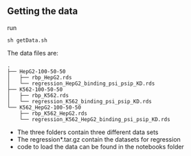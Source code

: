 ## Getting the data

run

```{sh}
sh getData.sh
```

The data files are:
```
.
├── HepG2-100-50-50
│   ├── rbp_HepG2.rds
│   └── regression_HepG2_binding_psi_psip_KD.rds
├── K562-100-50-50
│   ├── rbp_K562.rds
│   └── regression_K562_binding_psi_psip_KD.rds
└── K562_HepG2-100-50-50
    ├── rbp_K562_HepG2.rds
    └── regression_K562_HepG2_binding_psi_psip_KD.rds
```

- The three folders contain three different data sets
- The regression*.tar.gz contain the datasets for regression
- code to load the data can be found in the notebooks folder